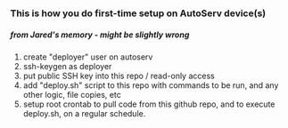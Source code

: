 ### This is how you do first-time setup on AutoServ device(s)
##### from Jared's memory - might be slightly wrong


1. create "deployer" user on autoserv
2. ssh-keygen as deployer
3. put public SSH key into this repo / read-only access
4. add "deploy.sh" script to this repo with commands to be run, and any other logic, file copies, etc
5. setup root crontab to pull code from this github repo, and to execute deploy.sh, on a regular schedule.

